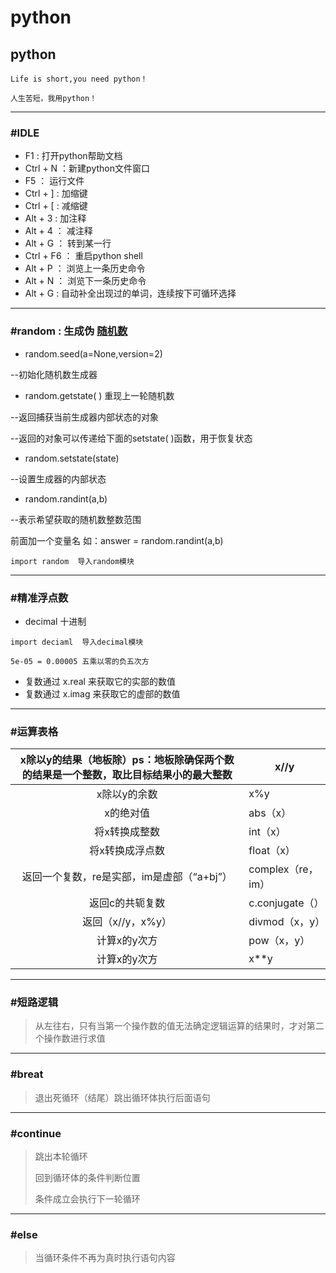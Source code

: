 # python



## python

```shell
Life is short,you need python！

人生苦短，我用python！
```

---



### #IDLE

* F1 : 打开python帮助文档
* Ctrl + N ：新建python文件窗口
* F5 ： 运行文件
* Ctrl + ] : 加缩键
* Ctrl + [ : 减缩键
* Alt + 3 : 加注释
* Alt + 4 ： 减注释
* Alt + G ： 转到某一行
* Ctrl + F6 ： 重启python shell
* Alt + P ： 浏览上一条历史命令
* Alt + N ： 浏览下一条历史命令
* Alt + G : 自动补全出现过的单词，连续按下可循环选择 

---



### #random : 生成伪 <u>随机数</u>



* random.seed(a=None,version=2)

 --初始化随机数生成器



* random.getstate( ) 重现上一轮随机数

 --返回捕获当前生成器内部状态的对象

 --返回的对象可以传递给下面的setstate( )函数，用于恢复状态



* random.setstate(state)

 --设置生成器的内部状态



* random.randint(a,b)

 --表示希望获取的随机数整数范围

 前面加一个变量名 如：answer = random.randint(a,b)



```shell
import random  导入random模块
```

---



### #精准浮点数



* decimal 十进制 

```shell
import deciaml  导入decimal模块
```

```shell
5e-05 = 0.00005 五乘以零的负五次方
```

* 复数通过 x.real 来获取它的实部的数值
* 复数通过 x.imag 来获取它的虚部的数值

---



### #运算表格



| x除以y的结果（地板除）ps：地板除确保两个数的结果是一个整数，取比目标结果小的最大整数 | x//y              |
| :----------------------------------------------------------: | ----------------- |
|                         x除以y的余数                         | x%y               |
|                          x的绝对值                           | abs（x）          |
|                        将x转换成整数                         | int（x）          |
|                       将x转换成浮点数                        | float（x）        |
|          返回一个复数，re是实部，im是虚部（“a+bj”）          | complex（re，im） |
|                       返回c的共轭复数                        | c.conjugate（）   |
|                      返回（x//y，x%y）                       | divmod（x，y）    |
|                         计算x的y次方                         | pow（x，y）       |
|                         计算x的y次方                         | x**y              |

---



### #短路逻辑

> 从左往右，只有当第一个操作数的值无法确定逻辑运算的结果时，才对第二个操作数进行求值

---



### #breat

> 退出死循环（结尾）跳出循环体执行后面语句

---



### #continue

> 跳出本轮循环
>
> 回到循环体的条件判断位置
>
> 条件成立会执行下一轮循环

---



### #else

> 当循环条件不再为真时执行语句内容
